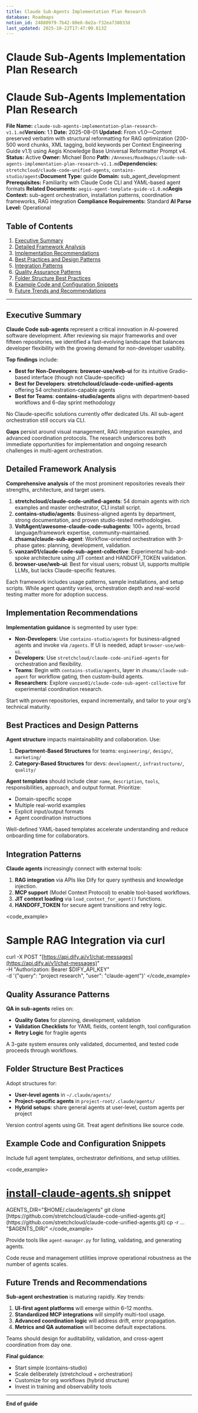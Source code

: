 ```yaml
---
title: Claude Sub-Agents Implementation Plan Research
database: Roadmaps
notion_id: 24880979-7b42-80e6-8e2a-f32ea738033d
last_updated: 2025-10-22T17:47:00.613Z
---
```


# Claude Sub-Agents Implementation Plan Research


# Claude Sub-Agents Implementation Plan Research


**File Name:** `claude-sub-agents-implementation-plan-research-v1.1.md`**Version:** 1.1
**Date:** 2025-08-01
**Updated:** From v1.0—Content preserved verbatim with structural reformatting for RAG optimization (200-500 word chunks, XML tagging, bold keywords per Context Engineering Guide v1.1) using Aegis Knowledge Base Universal Reformatter Prompt v4.
**Status:** Active
**Owner:** Michael Bono
**Path:** `/Annexes/Roadmaps/claude-sub-agents-implementation-plan-research-v1.1.md`**Dependencies:** `stretchcloud/claude-code-unified-agents`, `contains-studio/agents`**Document Type:** guide
**Domain:** sub_agent_development
**Prerequisites:** Familiarity with Claude Code CLI and YAML-based agent formats
**Related Documents:** `aegis-agent-template-guide-v1.0.md`**Aegis Context:** sub-agent orchestration, installation patterns, coordination frameworks, RAG integration
**Compliance Requirements:** Standard
**AI Parse Level:** Operational


## Table of Contents

1. [Executive Summary](https://www.notion.so/240809797b4280558421ed0009719549?v=240809797b4281c5b14b000ce3ff6199&p=248809797b4280e68e2af32ea738033d&pm=s#executive-summary)
2. [Detailed Framework Analysis](https://www.notion.so/240809797b4280558421ed0009719549?v=240809797b4281c5b14b000ce3ff6199&p=248809797b4280e68e2af32ea738033d&pm=s#detailed-framework-analysis)
3. [Implementation Recommendations](https://www.notion.so/240809797b4280558421ed0009719549?v=240809797b4281c5b14b000ce3ff6199&p=248809797b4280e68e2af32ea738033d&pm=s#implementation-recommendations)
4. [Best Practices and Design Patterns](https://www.notion.so/240809797b4280558421ed0009719549?v=240809797b4281c5b14b000ce3ff6199&p=248809797b4280e68e2af32ea738033d&pm=s#best-practices-and-design-patterns)
5. [Integration Patterns](https://www.notion.so/240809797b4280558421ed0009719549?v=240809797b4281c5b14b000ce3ff6199&p=248809797b4280e68e2af32ea738033d&pm=s#integration-patterns)
6. [Quality Assurance Patterns](https://www.notion.so/240809797b4280558421ed0009719549?v=240809797b4281c5b14b000ce3ff6199&p=248809797b4280e68e2af32ea738033d&pm=s#quality-assurance-patterns)
7. [Folder Structure Best Practices](https://www.notion.so/240809797b4280558421ed0009719549?v=240809797b4281c5b14b000ce3ff6199&p=248809797b4280e68e2af32ea738033d&pm=s#folder-structure-best-practices)
8. [Example Code and Configuration Snippets](https://www.notion.so/240809797b4280558421ed0009719549?v=240809797b4281c5b14b000ce3ff6199&p=248809797b4280e68e2af32ea738033d&pm=s#example-code-and-configuration-snippets)
9. [Future Trends and Recommendations](https://www.notion.so/240809797b4280558421ed0009719549?v=240809797b4281c5b14b000ce3ff6199&p=248809797b4280e68e2af32ea738033d&pm=s#future-trends-and-recommendations)

---


## Executive Summary


**Claude Code sub-agents** represent a critical innovation in AI-powered software development. After reviewing six major frameworks and over fifteen repositories, we identified a fast-evolving landscape that balances developer flexibility with the growing demand for non-developer usability.


**Top findings** include:

- **Best for Non-Developers**: **browser-use/web-ui** for its intuitive Gradio-based interface (though not Claude-specific)
- **Best for Developers**: **stretchcloud/claude-code-unified-agents** offering 54 orchestration-capable agents
- **Best for Teams**: **contains-studio/agents** aligns with department-based workflows and 6-day sprint methodology

<important>
No Claude-specific solutions currently offer dedicated UIs. All sub-agent orchestration still occurs via CLI.
</important>


**Gaps** persist around visual management, RAG integration examples, and advanced coordination protocols. The research underscores both immediate opportunities for implementation and ongoing research challenges in multi-agent orchestration.


## Detailed Framework Analysis


**Comprehensive analysis** of the most prominent repositories reveals their strengths, architecture, and target users.

1. **stretchcloud/claude-code-unified-agents**: 54 domain agents with rich examples and master orchestrator, CLI install script.
2. **contains-studio/agents**: Business-aligned agents by department, strong documentation, and proven studio-tested methodologies.
3. **VoltAgent/awesome-claude-code-subagents**: 100+ agents, broad language/framework expertise, community-maintained.
4. **zhsama/claude-sub-agent**: Workflow-oriented orchestration with 3-phase gates: planning, development, validation.
5. **vanzan01/claude-code-sub-agent-collective**: Experimental hub-and-spoke architecture using JIT context and HANDOFF_TOKEN validation.
6. **browser-use/web-ui**: Best for visual users; robust UI, supports multiple LLMs, but lacks Claude-specific features.

Each framework includes usage patterns, sample installations, and setup scripts. While agent quantity varies, orchestration depth and real-world testing matter more for adoption success.


## Implementation Recommendations


**Implementation guidance** is segmented by user type:

- **Non-Developers**: Use `contains-studio/agents` for business-aligned agents and invoke via `/agents`. If UI is needed, adapt `browser-use/web-ui`.
- **Developers**: Use `stretchcloud/claude-code-unified-agents` for orchestration and flexibility.
- **Teams**: Begin with `contains-studio/agents`, layer in `zhsama/claude-sub-agent` for workflow gating, then custom-build agents.
- **Researchers**: Explore `vanzan01/claude-code-sub-agent-collective` for experimental coordination research.

<answer>
Start with proven repositories, expand incrementally, and tailor to your org's technical maturity.
</answer>


## Best Practices and Design Patterns


**Agent structure** impacts maintainability and collaboration. Use:

1. **Department-Based Structures** for teams: `engineering/`, `design/`, `marketing/`
2. **Category-Based Structures** for devs: `development/`, `infrastructure/`, `quality/`

**Agent templates** should include clear `name`, `description`, `tools`, responsibilities, approach, and output format. Prioritize:

- Domain-specific scope
- Multiple real-world examples
- Explicit input/output formats
- Agent coordination instructions

<context>
Well-defined YAML-based templates accelerate understanding and reduce onboarding time for collaborators.
</context>


## Integration Patterns


**Claude agents** increasingly connect with external tools:

1. **RAG integration** via APIs like Dify for query synthesis and knowledge injection.
2. **MCP support** (Model Context Protocol) to enable tool-based workflows.
3. **JIT context loading** via `load_context_for_agent()` functions.
4. **HANDOFF_TOKEN** for secure agent transitions and retry logic.

<code_example>


# Sample RAG Integration via curl


curl -X POST "[https://api.dify.ai/v1/chat-messages](https://api.dify.ai/v1/chat-messages)" \
-H "Authorization: Bearer $DIFY_API_KEY" \
-d '{"query": "project research", "user": "claude-agent"}'
</code_example>


## Quality Assurance Patterns


**QA in sub-agents** relies on:

- **Quality Gates** for planning, development, validation
- **Validation Checklists** for YAML fields, content length, tool configuration
- **Retry Logic** for fragile agents

<example>
A 3-gate system ensures only validated, documented, and tested code proceeds through workflows.
</example>


## Folder Structure Best Practices


Adopt structures for:

- **User-level agents** in `~/.claude/agents/`
- **Project-specific agents** in `project-root/.claude/agents/`
- **Hybrid setups**: share general agents at user-level, custom agents per project

<important>
Version control agents using Git. Treat agent definitions like source code.
</important>


## Example Code and Configuration Snippets


Include full agent templates, orchestrator definitions, and setup utilities.


<code_example>


# [install-claude-agents.sh](http://install-claude-agents.sh/) snippet


AGENTS_DIR="$HOME/.claude/agents"
git clone [https://github.com/stretchcloud/claude-code-unified-agents.git](https://github.com/stretchcloud/claude-code-unified-agents.git)
cp -r ... "$AGENTS_DIR/"
</code_example>


Provide tools like `agent-manager.py` for listing, validating, and generating agents.


<thinking>
Code reuse and management utilities improve operational robustness as the number of agents scales.
</thinking>


## Future Trends and Recommendations


**Sub-agent orchestration** is maturing rapidly. Key trends:

1. **UI-first agent platforms** will emerge within 6–12 months.
2. **Standardized MCP integrations** will simplify multi-tool usage.
3. **Advanced coordination logic** will address drift, error propagation.
4. **Metrics and QA automation** will become default expectations.

<important>
Teams should design for auditability, validation, and cross-agent coordination from day one.
</important>


**Final guidance**:

- Start simple (contains-studio)
- Scale deliberately (stretchcloud + orchestration)
- Customize for org workflows (hybrid structure)
- Invest in training and observability tools

---


**End of guide**

